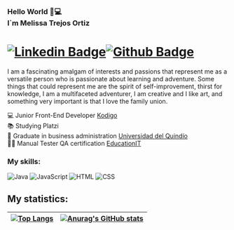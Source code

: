 ### Hello World 💜💻 <br>I`m Melissa Trejos Ortiz
# [![Linkedin Badge](https://img.shields.io/badge/-LinkedIn-0077B5?style=flat&logo=Linkedin&logoColor=white&link=www.linkedin.com/in/melissa-trejos-ortiz-501750103)](www.linkedin.com/in/melissa-trejos-ortiz-501750103/)[![Github Badge](https://img.shields.io/badge/-Github-242A2D?style=flat&logo=Github&logoColor=white&link=https://github.com/MeliT0/MeliT0/)](https://github.com/MeliT0/MeliT0/) 


I am a fascinating amalgam of interests and passions that represent me as a versatile person who is passionate about learning and adventure. Some things that could represent me are the spirit of self-improvement, thirst for knowledge, I am a multifaceted adventurer, I am creative and I like art, and something very important is that I love the family union.
           

💻 Junior Front-End Developer [Kodigo](https://kodigo.org/)<br>
📚 Studying Platzi <br>
📄 Graduate in business administration [Universidad del Quindío](https://www.uniquindio.edu.co/)<br>
👨‍💻 Manual Tester QA certification [EducationIT](https://api.educacionit.com/pdf/certificados/melissa-trejos-ortiz-894151/61799)<br>

### My skills: 

![Java](https://img.shields.io/badge/-Java-ff961f?style=flat&logoColor=white&logo=java) ![JavaScript](https://img.shields.io/badge/-JavaScript-ffdd19?style=flat&logoColor=white&logo=javascript) ![HTML](https://img.shields.io/badge/-HTML-ff0d00?style=flat&logoColor=white&logo=html5) ![CSS](https://img.shields.io/badge/-CSS-196eff?style=flat&logoColor=white&logo=css3) 

## My statistics: 
 
| [![Top Langs](https://github-readme-stats.vercel.app/api/top-langs/?username=MeliT0&hide_progress=false&theme=radical)](https://github.com/anuraghazra/github-readme-stats) | [![Anurag's GitHub stats](https://github-readme-stats.vercel.app/api?username=MeliT0&show_icons=true&theme=radical)](https://github.com/anuraghazra/github-readme-stats) |
| --- |--- |

